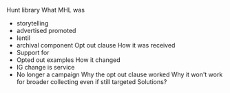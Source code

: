 Hunt library
What MHL was
- storytelling
- advertised promoted
- lentil
- archival component
Opt out clause
How it was received
- Support for
- Opted out examples
How it changed
- IG change is service
- No longer a campaign
Why the opt out clause worked
Why it won't work for broader collecting even if still targeted
Solutions?
